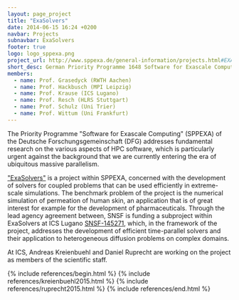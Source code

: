 ```yaml
---
layout: page_project
title: "ExaSolvers"
date: 2014-06-15 16:24 +0200
navbar: Projects
subnavbar: ExaSolvers
footer: true
logo: logo_sppexa.png
project_url: http://www.sppexa.de/general-information/projects.html#EXASOLVERS
short_desc: German Priority Programme 1648 Software for Exascale Computing
members:
  - name: Prof. Grasedyck (RWTH Aachen)
  - name: Prof. Hackbusch (MPI Leipzig)
  - name: Prof. Krause (ICS Lugano)
  - name: Prof. Resch (HLRS Stuttgart)
  - name: Prof. Schulz (Uni Trier)
  - name: Prof. Wittum (Uni Frankfurt)
---
```


The Priority Programme "Software for Exascale Computing" (SPPEXA) of the Deutsche Forschungsgemeinschaft (DFG) addresses 
fundamental research on the various aspects of HPC software, which is 
particularly urgent against the background that we are currently entering the 
era of ubiquitous massive parallelism.

["ExaSolvers"](http://www.sppexa.de/general-information/projects.html#EXASOLVERS) is a project within SPPEXA, concerned with the development of solvers for coupled problems that can be used efficiently in extreme-scale simulations.
The benchmark problem of the project is the numerical simulation of permeation of human skin, an application that is of great interest for example for the development of pharmaceuticals.
Through the lead agency agreement between, SNSF is funding a subproject within ExaSolvers at ICS Lugano [SNSF-145271](http://p3.snf.ch/project-145271), which, in the framework of the project, addresses the development of efficient time-parallel solvers and their application to heterogeneous diffusion problems on complex domains.

At ICS, Andreas Kreienbuehl and Daniel Ruprecht are working on the project as members of the scientific staff.

{% include references/begin.html %}
{% include references/kreienbuehl2015.html %}
{% include references/ruprecht2015.html %}
{% include references/end.html %}
